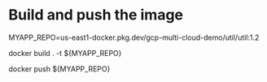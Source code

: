 
# Build and push the image

MYAPP_REPO=us-east1-docker.pkg.dev/gcp-multi-cloud-demo/util/util:1.2

docker build .  -t ${MYAPP_REPO}

docker push ${MYAPP_REPO}